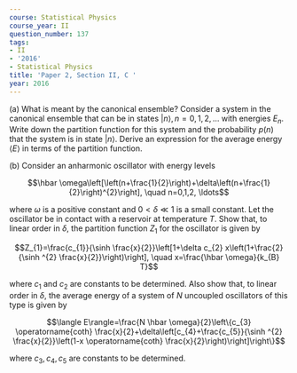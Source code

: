 ```yaml
---
course: Statistical Physics
course_year: II
question_number: 137
tags:
- II
- '2016'
- Statistical Physics
title: 'Paper 2, Section II, C '
year: 2016
---
```




(a) What is meant by the canonical ensemble? Consider a system in the canonical ensemble that can be in states $|n\rangle, n=0,1,2, \ldots$ with energies $E_{n}$. Write down the partition function for this system and the probability $p(n)$ that the system is in state $|n\rangle$. Derive an expression for the average energy $\langle E\rangle$ in terms of the partition function.

(b) Consider an anharmonic oscillator with energy levels

$$\hbar \omega\left[\left(n+\frac{1}{2}\right)+\delta\left(n+\frac{1}{2}\right)^{2}\right], \quad n=0,1,2, \ldots$$

where $\omega$ is a positive constant and $0<\delta \ll 1$ is a small constant. Let the oscillator be in contact with a reservoir at temperature $T$. Show that, to linear order in $\delta$, the partition function $Z_{1}$ for the oscillator is given by

$$Z_{1}=\frac{c_{1}}{\sinh \frac{x}{2}}\left[1+\delta c_{2} x\left(1+\frac{2}{\sinh ^{2} \frac{x}{2}}\right)\right], \quad x=\frac{\hbar \omega}{k_{B} T}$$

where $c_{1}$ and $c_{2}$ are constants to be determined. Also show that, to linear order in $\delta$, the average energy of a system of $N$ uncoupled oscillators of this type is given by

$$\langle E\rangle=\frac{N \hbar \omega}{2}\left\{c_{3} \operatorname{coth} \frac{x}{2}+\delta\left[c_{4}+\frac{c_{5}}{\sinh ^{2} \frac{x}{2}}\left(1-x \operatorname{coth} \frac{x}{2}\right)\right]\right\}$$

where $c_{3}, c_{4}, c_{5}$ are constants to be determined.